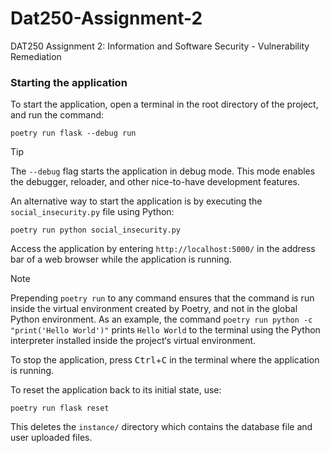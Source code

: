 # Dat250-Assignment-2
DAT250 Assignment 2: Information and Software Security - Vulnerability Remediation 




### Starting the application

To start the application, open a terminal in the root directory of the project, and run the command:

```shell
poetry run flask --debug run
```

> [!TIP]
> The `--debug` flag starts the application in debug mode. This mode enables the debugger, reloader, and other nice-to-have development features.

An alternative way to start the application is by executing the `social_insecurity.py` file using Python:

```shell
poetry run python social_insecurity.py
```

Access the application by entering `http://localhost:5000/` in the address bar of a web browser while the application is running.

> [!NOTE]
> Prepending `poetry run` to any command ensures that the command is run inside the virtual environment created by Poetry, and not in the global Python environment. As an example, the command `poetry run python -c "print('Hello World')"` prints `Hello World` to the terminal using the Python interpreter installed inside the project‘s virtual environment.

To stop the application, press <kbd>Ctrl</kbd>+<kbd>C</kbd> in the terminal where the application is running.

To reset the application back to its initial state, use:

```shell
poetry run flask reset
```

This deletes the `instance/` directory which contains the database file and user uploaded files.